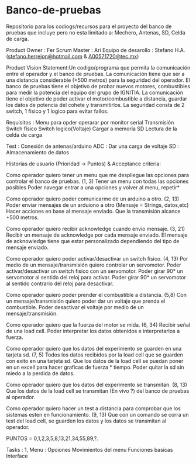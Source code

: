 # Banco-de-pruebas

Repositorio para los codiogs/recursos para el proyecto del banco de pruebas que incluye pero no esta limitado a: Mechero, Antenas, SD, Celda de carga.

Product Owner : Fer
Scrum Master : Ari
Equipo de desarollo : Stefano H.A. (stefano.herrejon@hotmail.com & A00571720@tec.mx)

Product Vision Statement:Un codigo/programa que permita la comunicación entre el operador y el banco de pruebas. La comunicación tiene que ser a una distancia considerable (+500 metros) para la seguridad del operador. El banco de pruebas tiene el objetivo de probar nuevos motores, combustibles para medir la potencia del equipo del grupo de IGNITIA. La comunicación tiene el objetivo de poder activar el motor/combustible a distancia, guardar los datos de potencia del cohete y transmitirlos. La seguridad consta de 2 switch, 1 fisico y 1 logico para evitar fallos. 

Requisitos : 
  Menu para opder operarar por monitor serial
  Transmisión
  Switch físico
  Switch logico(Voltaje)
  Cargar a memoria SD
  Lectura de la celda de carga
  
  Test : 
    Conexión de antenas/arduino
    ADC : Dar una carga de voltaje
    SD : Almacenamiento de datos

Historias de usuario (Prioridad -> Puntos) & Acceptance criteria:
  
  Como operador quiero tener un menu que me despliegue las opciones para controlar el banco de pruebas. (1, 3)
      Tener un menu con todas las opciones posibles
      Poder navegar entrar a una opciones y volver al menu, repetir*
    
  Como operador quiero poder comunicarme de un arduino a otro. (2, 13)
      Poder enviar mensajes de un arduiono a otro (Mensaje = Strings, datos,etc)
      Hacer acciones en base al mensaje enviado.
      Que la transmisión alcance +500 metros.
      
  Como operador quiero recibir acknowledge cuando envio mensaje. (3, 21)
      Recibir un mensaje de acknowledge por cada mensaje enviado.
      El mensaje de acknowledge tiene que estar personalizado dependiendo del tipo de mensaje enviado.
      
  Como operador quiero poder activar/desactivar un switch fisico. (4, 13)
      Por medio de un mensaje/transmisión quiero controlar un servomotor.
      Poder activar/desactivar un switch fisico con un servomotor.
      Poder girar 90* un servomotor al sentido del reloj para activar.
      Poder girar 90* un servomotor al sentido contrario del reloj para desactivar.

  Como operador quiero poder prender el combustible a distancia. (5,8)
      Con un mensaje/transmisión quiero poder dar un voltaje que prenda el combustible.
      Poder desactivar el voltaje por medio de un mensaje/transmisión.
      
  Como operador quiero que la fuerza del motor se mida. (6, 34)
      Recibir señal de una load cell.
      Poder interpretar los datos obtenidos e interpretarlos a fuerza.
      
  Como operador quiero que los datos del experimento se guarden en una tarjeta sd. (7, 5)
      Todos los datos recibidos por la load cell que se guarden con exito en una tarjeta sd.
      Que los datos de la load cell se puedan poner en un excell para hacer graficas de fuerza * tiempo.
      Poder quitar la sd sin miedo a la perdida de datos.
  
  Como operador quiero que los datos del experimento se transmitan. (8, 13)
      Que los datos de la load cell se transmitan (En vivo ?) del banco de pruebas al operador.
  
  Como operador quiero hacer un test a distancia para comprobar que los sistemas esten en funcionamiento. (9, 13)
      Que con un comando se corra un test del load cell, se guarden los datos y los datos se transmitan al operador.
       
PUNTOS = 0,1,2,3,5,8,13,21,34,55,89,?.

  Tasks : 
    1, Menu : 
      Opciones
      Movimientos del menu
      Funciones basicas
      Interface
      
